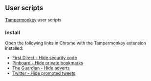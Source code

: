 ## User scripts

[Tampermonkey](https://www.tampermonkey.net/) user scripts

### Install

Open the following links in Chrome with the Tampermonkey extension installed:

* [First Direct - Hide security code](https://cdn.jsdelivr.net/gh/floehopper/user-scripts/First%20Direct%20-%20Hide%20security%20code%20help.user.js)
* [Pinboard - Hide private bookmarks](https://cdn.jsdelivr.net/gh/floehopper/user-scripts/Pinboard%20-%20Hide%20private%20bookmarks.user.js)
* [The Guardian - Hide adverts](https://cdn.jsdelivr.net/gh/floehopper/user-scripts/The%20Guardian%20-%20Hide%20adverts.user.js)
* [Twitter - Hide promoted tweets](https://cdn.jsdelivr.net/gh/floehopper/user-scripts/Twitter%20-%20Hide%20promoted%20tweets.user.js)

